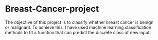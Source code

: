 # Breast-Cancer-project
The objective of this project is to classify whether breast cancer is benign or malignant. To achieve this, I have used machine learning classification methods to fit a function that can predict the discrete class of new input. 
